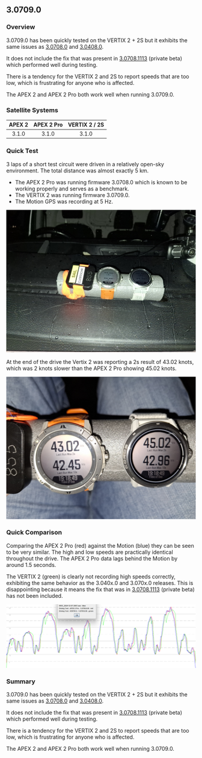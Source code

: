 ## 3.0709.0

### Overview

3.0709.0 has been quickly tested on the VERTIX 2 + 2S but it exhibits the same issues as [3.0708.0](../3.0708.0/README.md) and [3.0408.0](../3.0408.0/README.md).

It does not include the fix that was present in [3.0708.1113](../3.0708.1113/README.md) (private beta) which performed well during testing.

There is a tendency for the VERTIX 2 and 2S to report speeds that are too low, which is frustrating for anyone who is affected.

The APEX 2 and APEX 2 Pro both work well when running 3.0709.0.



### Satellite Systems

| APEX 2 | APEX 2 Pro | VERTIX 2 / 2S |
| :----: | :--------: | :-----------: |
| 3.1.0  |   3.1.0    |     3.1.0     |



### Quick Test

3 laps of a short test circuit were driven in a relatively open-sky environment. The total distance was almost exactly 5 km.

- The APEX 2 Pro was running firmware 3.0708.0 which is known to be working properly and serves as a benchmark.
- The VERTIX 2 was running firmware 3.0709.0.
- The Motion GPS was recording at 5 Hz.


![mounting](img/watch-mounting.jpg)



At the end of the drive the Vertix 2 was reporting a 2s result of 43.02 knots, which was 2 knots slower than the APEX 2 Pro showing 45.02 knots.

![watch-results](img/watch-results.jpg)



### Quick Comparison

Comparing the APEX 2 Pro (red) against the Motion (blue) they can be seen to be very similar. The high and low speeds are practically identical throughout the drive. The APEX 2 Pro data lags behind the Motion by around 1.5 seconds.

The VERTIX 2 (green) is clearly not recording high speeds correctly, exhibiting the same behavior as the 3.040x.0 and 3.070x.0 releases. This is disappointing because it means the fix that was in [3.0708.1113](../3.0708.1113/README.md) (private beta) has not been included.

![comparison](img/comparison.png)



### Summary

3.0709.0 has been quickly tested on the VERTIX 2 + 2S but it exhibits the same issues as [3.0708.0](../3.0708.0/README.md) and [3.0408.0](../3.0408.0/README.md).

It does not include the fix that was present in [3.0708.1113](../3.0708.1113/README.md) (private beta) which performed well during testing.

There is a tendency for the VERTIX 2 and 2S to report speeds that are too low, which is frustrating for anyone who is affected.

The APEX 2 and APEX 2 Pro both work well when running 3.0709.0.
